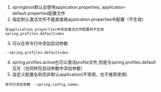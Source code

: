 1. springboot默认会使用application.properties, application-default.properties配置文件
2. 指定默认激活文件不能直接再application.properties中配置（不生效）
```$xslt
在application.properties中添加激活文件配置将不生效
spring.profiles.default=dev
```
3. 可以在命令行中添加启动参数
```$xslt
--spring.profiles.default=dev
```
4. spring.profiles.active也可以激活profile文件,但是与spring.profiles.default互斥（也同样在启动参数中添加参数）
5. 自定义配置名称而非默认application(不常用，也不推荐使用)
```$xslt
命令行添加参数 --spring.config.name=
```

